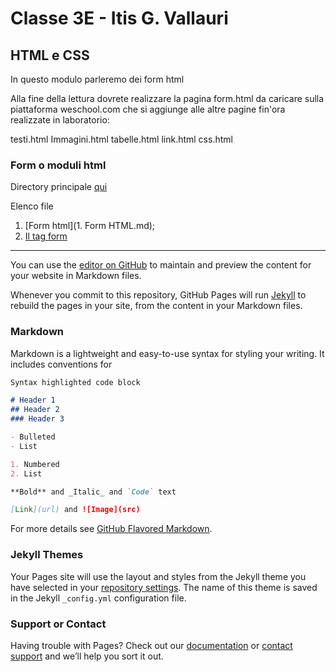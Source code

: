 # Classe 3E - Itis G. Vallauri

## HTML e CSS
In questo modulo parleremo dei form html

Alla fine della lettura dovrete realizzare la pagina form.html da caricare sulla piattaforma weschool.com che si aggiunge alle altre pagine fin'ora realizzate in laboratorio:

testi.html
Immagini.html
tabelle.html
link.html
css.html

### Form o moduli html
Directory principale [qui](https://github.com/emilianonatella/form-html)

Elenco file
1. [Form html](1. Form HTML.md);
2. [Il tag form](https://github.com/emilianonatella/form-html/blob/master/2.%20Tag%20form.md)


------



You can use the [editor on GitHub](https://github.com/emilianonatella/emilianonatella.github.io/edit/master/index.md) to maintain and preview the content for your website in Markdown files.

Whenever you commit to this repository, GitHub Pages will run [Jekyll](https://jekyllrb.com/) to rebuild the pages in your site, from the content in your Markdown files.

### Markdown

Markdown is a lightweight and easy-to-use syntax for styling your writing. It includes conventions for

```markdown
Syntax highlighted code block

# Header 1
## Header 2
### Header 3

- Bulleted
- List

1. Numbered
2. List

**Bold** and _Italic_ and `Code` text

[Link](url) and ![Image](src)
```

For more details see [GitHub Flavored Markdown](https://guides.github.com/features/mastering-markdown/).

### Jekyll Themes

Your Pages site will use the layout and styles from the Jekyll theme you have selected in your [repository settings](https://github.com/emilianonatella/emilianonatella.github.io/settings). The name of this theme is saved in the Jekyll `_config.yml` configuration file.

### Support or Contact

Having trouble with Pages? Check out our [documentation](https://help.github.com/categories/github-pages-basics/) or [contact support](https://github.com/contact) and we’ll help you sort it out.
